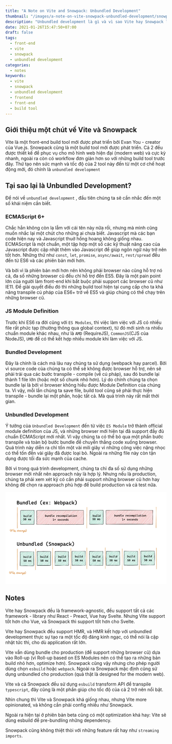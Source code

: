 ```yaml
---
title: "A Note on Vite and Snowpack: Unbundled Development"
thumbnail: "/images/a-note-on-vite-snowpack-unbundled-development/snowpack-build-pipeline.png"
description: "Unbundled development là gì và vì sao Vite hay Snowpack lại nhanh như vậy?"
date: 2021-01-26T15:47:50+07:00
draft: false
tags:
  - front-end
  - vite
  - snowpack
  - unbundled development
categories:
  - notes
keywords:
  - vite
  - snowpack
  - unbundled development
  - frontend
  - front-end
  - build tool
---
```


## Giới thiệu một chút về Vite và Snowpack

Vite là một front-end build tool mới được phat triển bởi Evan You - creator của Vue.js. Snowpack cũng là một build tool mới được phát triển. Cả 2 đều được thiết kế để phục vụ cho mô hình web hiện đại (modern web) và cực kỳ nhanh, ngoài ra còn có workflow đơn giản hơn so với những build tool trước đây. Thứ tạo nên sức mạnh và tốc độ của 2 tool này đến từ một cơ chế hoạt động mới, đó chính là `unbundled development`

## Tại sao lại là Unbundled Development?

Để nói về `unbundled development` , đầu tiên chúng ta sẽ cần nhắc đến một số khái niệm cần biết.

### ECMAScript 6+

Chắc hẳn không còn lạ lẫm với cái tên này nữa rồi, nhưng mà mình cũng muốn nhắc lại một chút cho những ai chưa biết. Javascript mà các bạn code hiện nay và Javascript thuở hồng hoang không giống nhau. ECMAScript là một chuẩn, một tập hợp một số các kỹ thuật nâng cao của Javascript được cập nhật thêm vào Javascript để giúp ngôn ngữ này trở nên tốt hơn. Những thứ như `const`, `let`, `promise`, `async/await`, `rest/spread` đều đến từ ES6 và các phiên bản mới hơn.

Và bởi vì là phiên bản mới hơn nên không phải browser nào cũng hỗ trợ nó cả, đa số những browser cũ đều chỉ hỗ trợ đến ES5. Đây là một pain point lớn của người làm front-end khi bắt buộc phải support các browser cũ như IE11. Để giải quyết điều đó thì những build tool hiện tại cung cấp cho ta khả năng transpile cú pháp của ES6+ trở về ES5 và giúp chúng có thể chạy trên những browser cũ.

### JS Module Definition

Trước khi ES6 ra đời cũng với `ES Modules`, thì việc làm việc với JS có nhiều file rất phức tạp (thường thông qua global context), từ đó mới sinh ra nhiều chuẩn module khác nhau, như là `AMD` (RequireJS), `CommonJS`(CJS của NodeJS), `UMD` để có thể kết hợp nhiều module khi làm việc với JS.

### Bundled Development

Đây là chính là cách mà lâu nay chúng ta sử dụng (webpack hay parcel). Bởi vì source code của chúng ta có thể sẽ không được browser hỗ trợ, nên sẽ phải trải qua các bước transpile - compile (về cú pháp), sau đó bundle lại thành 1 file lớn (hoặc một số chunk nhỏ hơn). Lý do chính chúng ta chọn bundle lại là bởi vì browser không hiểu được Module Definition của chúng ta.
Vì vậy, mỗi lần chúng ta save file, build tool cũng sẽ phải thực hiện transpile - bundle lại một phần, hoặc tất cả. Mà quá trình này rất mất thời gian.

### Unbundled Development

Ý tưởng của `Unbundled Development` đến từ việc `ES Module` trở thành official module definition của JS, và những browser mới hiện tại đã support đầy đủ chuẩn ECMAScript mới nhất. Vì vậy chúng ta có thể bỏ qua một phần bước transpile và toàn bộ bước bundle để chuyển thẳng code xuống browser. Quá trình này diễn ra chỉ tốn một vài mili giây vì những công việc nặng nhọc có thể tốn đến vài giây đã được loại bỏ. Ngoài ra những file này còn tận dụng được tối đa sức mạnh của cache.

Bởi vì trong quá trình development, chúng ta chỉ đa số sử dụng những browser mới nhất nên approach này là hợp lý. Nhưng nếu là production, chúng ta phải xem xét kỹ có cần phải support những browser cũ hơn hay không để chọn ra approach phù hợp để build production và cả test nữa.

![Snowpack vs Webpack](/images/a-note-on-vite-snowpack-unbundled-development/snowpack-vs-webpack.jpeg)

## Notes

Vite hay Snowpack đều là framework-agnostic, đều support tất cả các framework - library như React - Preact, Vue hay Svelte. Nhưng Vite support tốt hơn cho Vue, và Snowpack thì support tốt hơn cho Svelte.

Vite hay Snowpack đều support HMR, và HMR kết hợp với unbundled development thực sự tạo ra một tốc độ đáng kinh ngạc, có thể nói là cập nhật tức thì, cho dù application rất lớn.

Vite vẫn dùng bundle cho production (để support những browser cũ) dựa vào Roll-up (vì Roll-up based on ES Modules nên có thể tạo ra những bản build nhỏ hơn, optimize hơn). Snowpack cũng vậy nhưng cho phép người dùng chọn `esbuild` hoặc `webpack`. Ngoài ra Snowpack mặc định cũng sử dụng unbundled cho production (quả thật là designed for the modern web).

Vite và cả Snowpack đều sử dụng `esbuild` transform API để transpile `typescript`, đây cũng là một phần giúp cho tốc độ của cả 2 trở nên nổi bật.

Nhìn chung thì Vite và Snowpack khá giống nhau, nhưng Vite more opinionated, và không cần phải config nhiều như Snowpack.

Ngoài ra hiện tại ở phiên bản beta cũng có một optimization khá hay: Vite sẽ dùng esbuild để pre-bundling những dependency.

Snowpack cũng không thiệt thòi với những feature rất hay như `streaming imports`.
